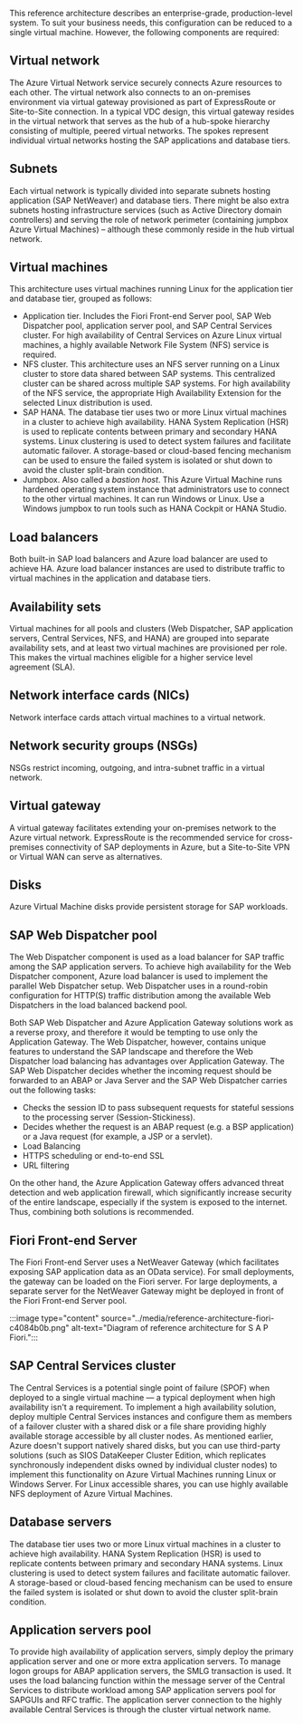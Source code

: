This reference architecture describes an enterprise-grade, production-level system. To suit your business needs, this configuration can be reduced to a single virtual machine. However, the following components are required:

## Virtual network

The Azure Virtual Network service securely connects Azure resources to each other. The virtual network also connects to an on-premises environment via virtual gateway provisioned as part of ExpressRoute or Site-to-Site connection. In a typical VDC design, this virtual gateway resides in the virtual network that serves as the hub of a hub-spoke hierarchy consisting of multiple, peered virtual networks. The spokes represent individual virtual networks hosting the SAP applications and database tiers.

## Subnets

Each virtual network is typically divided into separate subnets hosting application (SAP NetWeaver) and database tiers. There might be also extra subnets hosting infrastructure services (such as Active Directory domain controllers) and serving the role of network perimeter (containing jumpbox Azure Virtual Machines) – although these commonly reside in the hub virtual network.

## Virtual machines

This architecture uses virtual machines running Linux for the application tier and database tier, grouped as follows:

- Application tier. Includes the Fiori Front-end Server pool, SAP Web Dispatcher pool, application server pool, and SAP Central Services cluster. For high availability of Central Services on Azure Linux virtual machines, a highly available Network File System (NFS) service is required.
- NFS cluster. This architecture uses an NFS server running on a Linux cluster to store data shared between SAP systems. This centralized cluster can be shared across multiple SAP systems. For high availability of the NFS service, the appropriate High Availability Extension for the selected Linux distribution is used.
- SAP HANA. The database tier uses two or more Linux virtual machines in a cluster to achieve high availability. HANA System Replication (HSR) is used to replicate contents between primary and secondary HANA systems. Linux clustering is used to detect system failures and facilitate automatic failover. A storage-based or cloud-based fencing mechanism can be used to ensure the failed system is isolated or shut down to avoid the cluster split-brain condition.
- Jumpbox. Also called a *bastion host*. This Azure Virtual Machine runs hardened operating system instance that administrators use to connect to the other virtual machines. It can run Windows or Linux. Use a Windows jumpbox to run tools such as HANA Cockpit or HANA Studio.

## Load balancers

Both built-in SAP load balancers and Azure load balancer are used to achieve HA. Azure load balancer instances are used to distribute traffic to virtual machines in the application and database tiers.

## Availability sets

Virtual machines for all pools and clusters (Web Dispatcher, SAP application servers, Central Services, NFS, and HANA) are grouped into separate availability sets, and at least two virtual machines are provisioned per role. This makes the virtual machines eligible for a higher service level agreement (SLA).

## Network interface cards (NICs)

Network interface cards attach virtual machines to a virtual network.

## Network security groups (NSGs)

NSGs restrict incoming, outgoing, and intra-subnet traffic in a virtual network.

## Virtual gateway

A virtual gateway facilitates extending your on-premises network to the Azure virtual network. ExpressRoute is the recommended service for cross-premises connectivity of SAP deployments in Azure, but a Site-to-Site VPN or Virtual WAN can serve as alternatives.

## Disks

Azure Virtual Machine disks provide persistent storage for SAP workloads.

## SAP Web Dispatcher pool

The Web Dispatcher component is used as a load balancer for SAP traffic among the SAP application servers. To achieve high availability for the Web Dispatcher component, Azure load balancer is used to implement the parallel Web Dispatcher setup. Web Dispatcher uses in a round-robin configuration for HTTP(S) traffic distribution among the available Web Dispatchers in the load balanced backend pool.

Both SAP Web Dispatcher and Azure Application Gateway solutions work as a reverse proxy, and therefore it would be tempting to use only the Application Gateway. The Web Dispatcher, however, contains unique features to understand the SAP landscape and therefore the Web Dispatcher load balancing has advantages over Application Gateway. The SAP Web Dispatcher decides whether the incoming request should be forwarded to an ABAP or Java Server and the SAP Web Dispatcher carries out the following tasks:

- Checks the session ID to pass subsequent requests for stateful sessions to the processing server (Session-Stickiness).
- Decides whether the request is an ABAP request (e.g. a BSP application) or a Java request (for example, a JSP or a servlet).
- Load Balancing
- HTTPS scheduling or end-to-end SSL
- URL filtering

On the other hand, the Azure Application Gateway offers advanced threat detection and web application firewall, which significantly increase security of the entire landscape, especially if the system is exposed to the internet. Thus, combining both solutions is recommended.

## Fiori Front-end Server

The Fiori Front-end Server uses a NetWeaver Gateway (which facilitates exposing SAP application data as an OData service). For small deployments, the gateway can be loaded on the Fiori server. For large deployments, a separate server for the NetWeaver Gateway might be deployed in front of the Fiori Front-end Server pool.

:::image type="content" source="../media/reference-architecture-fiori-c4084b0b.png" alt-text="Diagram of reference architecture for S A P Fiori.":::

## SAP Central Services cluster

The Central Services is a potential single point of failure (SPOF) when deployed to a single virtual machine — a typical deployment when high availability isn't a requirement. To implement a high availability solution, deploy multiple Central Services instances and configure them as members of a failover cluster with a shared disk or a file share providing highly available storage accessible by all cluster nodes. As mentioned earlier, Azure doesn't support natively shared disks, but you can use third-party solutions (such as SIOS DataKeeper Cluster Edition, which replicates synchronously independent disks owned by individual cluster nodes) to implement this functionality on Azure Virtual Machines running Linux or Windows Server. For Linux accessible shares, you can use highly available NFS deployment of Azure Virtual Machines.

## Database servers

The database tier uses two or more Linux virtual machines in a cluster to achieve high availability. HANA System Replication (HSR) is used to replicate contents between primary and secondary HANA systems. Linux clustering is used to detect system failures and facilitate automatic failover. A storage-based or cloud-based fencing mechanism can be used to ensure the failed system is isolated or shut down to avoid the cluster split-brain condition.

## Application servers pool

To provide high availability of application servers, simply deploy the primary application server and one or more extra application servers. To manage logon groups for ABAP application servers, the SMLG transaction is used. It uses the load balancing function within the message server of the Central Services to distribute workload among SAP application servers pool for SAPGUIs and RFC traffic. The application server connection to the highly available Central Services is through the cluster virtual network name.
